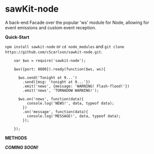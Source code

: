 sawKit-node
===========

A back-end Facade over the popular 'ws' module for Node, allowing for event emissions and custom event reception.

**Quick-Start**

`npm install sawkit-node` or `cd node_modules` and `git clone https://github.com/cScarlson/sawkit-node.git`.

        var $ws = require('sawkit-node');
        
        $ws({port: 8080}).ready(function($ws, ws){
          
          $ws.send('Tonight at 9...')
            .send({msg: 'tonight at 9...'})
            .emit('news', {message: 'WARNING! Flash-flood!'})
            .emit('news', 'TORNADOW WARNING!');
          
          $ws.on('news', function(data){
              console.log('NEWS!', data, typeof data);
            })
            .on('message', function(data){
              console.log('MESSAGE!', data, typeof data);
            });
          
        });

**METHODS**

***COMING SOON!***


